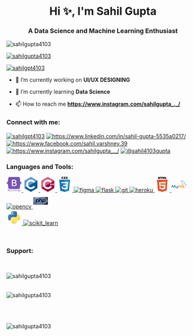 <h1 align="center">Hi ✨, I'm Sahil Gupta</h1>
<h3 align="center">A Data Science and Machine Learning Enthusiast</h3>

<p align="left"> <img src="https://komarev.com/ghpvc/?username=sahilgupta4103&label=Profile%20views&color=0e75b6&style=flat" alt="sahilgupta4103" /> </p>

<p align="left"> <a href="https://github.com/ryo-ma/github-profile-trophy"><img src="https://github-profile-trophy.vercel.app/?username=sahilgupta4103" alt="sahilgupta4103" /></a> </p>

<p align="left"> <a href="https://twitter.com/sahilgpt4103" target="blank"><img src="https://img.shields.io/twitter/follow/sahilgpt4103?logo=twitter&style=for-the-badge" alt="sahilgpt4103" /></a> </p>

- 🔭 I’m currently working on **UI/UX DESIGNING**

- 🌱 I’m currently learning **Data Science**

- 📫 How to reach me **https://www.instagram.com/sahilgupta_._/**

<h3 align="left">Connect with me:</h3>
<p align="left">
<a href="https://twitter.com/sahilgpt4103" target="blank"><img align="center" src="https://raw.githubusercontent.com/rahuldkjain/github-profile-readme-generator/master/src/images/icons/Social/twitter.svg" alt="sahilgpt4103" height="30" width="40" /></a>
<a href="https://linkedin.com/in/https://www.linkedin.com/in/sahil-gupta-5535a0217/" target="blank"><img align="center" src="https://raw.githubusercontent.com/rahuldkjain/github-profile-readme-generator/master/src/images/icons/Social/linked-in-alt.svg" alt="https://www.linkedin.com/in/sahil-gupta-5535a0217/" height="30" width="40" /></a>
<a href="https://fb.com/https://www.facebook.com/sahil.varshney.39" target="blank"><img align="center" src="https://raw.githubusercontent.com/rahuldkjain/github-profile-readme-generator/master/src/images/icons/Social/facebook.svg" alt="https://www.facebook.com/sahil.varshney.39" height="30" width="40" /></a>
<a href="https://instagram.com/https://www.instagram.com/sahilgupta_._/" target="blank"><img align="center" src="https://raw.githubusercontent.com/rahuldkjain/github-profile-readme-generator/master/src/images/icons/Social/instagram.svg" alt="https://www.instagram.com/sahilgupta_._/" height="30" width="40" /></a>
<a href="https://www.hackerrank.com/@sahil4103gupta" target="blank"><img align="center" src="https://raw.githubusercontent.com/rahuldkjain/github-profile-readme-generator/master/src/images/icons/Social/hackerrank.svg" alt="@sahil4103gupta" height="30" width="40" /></a>
</p>



<h3 align="left">Languages and Tools:</h3>
<p align="left"> <a href="https://getbootstrap.com" target="_blank" rel="noreferrer"> <img src="https://raw.githubusercontent.com/devicons/devicon/master/icons/bootstrap/bootstrap-plain-wordmark.svg" alt="bootstrap" width="40" height="40"/> </a> <a href="https://www.cprogramming.com/" target="_blank" rel="noreferrer"> <img src="https://raw.githubusercontent.com/devicons/devicon/master/icons/c/c-original.svg" alt="c" width="40" height="40"/> </a> <a href="https://www.w3schools.com/cpp/" target="_blank" rel="noreferrer"> <img src="https://raw.githubusercontent.com/devicons/devicon/master/icons/cplusplus/cplusplus-original.svg" alt="cplusplus" width="40" height="40"/> </a> <a href="https://www.w3schools.com/css/" target="_blank" rel="noreferrer"> <img src="https://raw.githubusercontent.com/devicons/devicon/master/icons/css3/css3-original-wordmark.svg" alt="css3" width="40" height="40"/> </a> <a href="https://www.figma.com/" target="_blank" rel="noreferrer"> <img src="https://www.vectorlogo.zone/logos/figma/figma-icon.svg" alt="figma" width="40" height="40"/> </a> <a href="https://flask.palletsprojects.com/" target="_blank" rel="noreferrer"> <img src="https://www.vectorlogo.zone/logos/pocoo_flask/pocoo_flask-icon.svg" alt="flask" width="40" height="40"/> </a> <a href="https://git-scm.com/" target="_blank" rel="noreferrer"> <img src="https://www.vectorlogo.zone/logos/git-scm/git-scm-icon.svg" alt="git" width="40" height="40"/> </a> <a href="https://heroku.com" target="_blank" rel="noreferrer"> <img src="https://www.vectorlogo.zone/logos/heroku/heroku-icon.svg" alt="heroku" width="40" height="40"/> </a> <a href="https://www.w3.org/html/" target="_blank" rel="noreferrer"> <img src="https://raw.githubusercontent.com/devicons/devicon/master/icons/html5/html5-original-wordmark.svg" alt="html5" width="40" height="40"/> </a> <a href="https://www.mysql.com/" target="_blank" rel="noreferrer"> <img src="https://raw.githubusercontent.com/devicons/devicon/master/icons/mysql/mysql-original-wordmark.svg" alt="mysql" width="40" height="40"/> </a> <a href="https://opencv.org/" target="_blank" rel="noreferrer"> <img src="https://www.vectorlogo.zone/logos/opencv/opencv-icon.svg" alt="opencv" width="40" height="40"/> </a> <a href="https://www.php.net" target="_blank" rel="noreferrer"> <img src="https://raw.githubusercontent.com/devicons/devicon/master/icons/php/php-original.svg" alt="php" width="40" height="40"/> </a> <a href="https://www.python.org" target="_blank" rel="noreferrer"> <br><img src="https://raw.githubusercontent.com/devicons/devicon/master/icons/python/python-original.svg" alt="python" width="40" height="40"/> </a> <a href="https://scikit-learn.org/" target="_blank" rel="noreferrer"> <img src="https://upload.wikimedia.org/wikipedia/commons/0/05/Scikit_learn_logo_small.svg" alt="scikit_learn" width="40" height="40"/> </a> </p>
<br>
<h3 align="left">Support:</h3>

<br>
<p><img align="left" src="https://github-readme-stats.vercel.app/api/top-langs?username=sahilgupta4103&show_icons=true&locale=en&layout=compact" alt="sahilgupta4103" /></p>
<br>
<p>&nbsp;
<br><img align="center" src="https://github-readme-stats.vercel.app/api?username=sahilgupta4103&show_icons=true&locale=en" alt="sahilgupta4103" /></p>
<br>
<p><br><img align="center" src="https://github-readme-streak-stats.herokuapp.com/?user=sahilgupta4103&" alt="sahilgupta4103" /></p>

